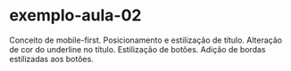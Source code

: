 # exemplo-aula-02
Conceito de mobile-first. Posicionamento e estilização de título. Alteração de cor do underline no título. Estilização de botões. Adição de bordas estilizadas aos botões.
